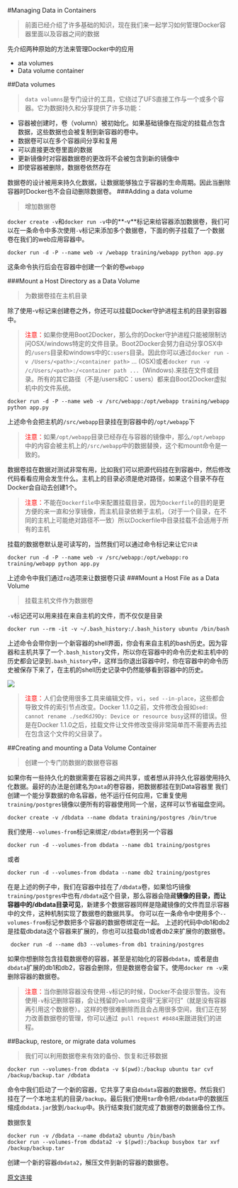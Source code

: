 #Managing Data in Containers
>前面已经介绍了许多基础的知识，现在我们来一起学习如何管理Docker容器里面以及容器之间的数据

先介绍两种原始的方法来管理Docker中的应用
* ata volumes
* Data volume container

##Data volumes
>`data volumns`是专门设计的工具，它绕过了UFS直接工作与一个或多个容器。它为数据持久和分享提供了许多功能：

* 容器被创建时，卷（volumn）被初始化。如果基础镜像在指定的挂载点包含数据，这些数据也会被复制到新容器的卷中。
* 数据卷可以在多个容器间分享和复用
* 可以直接更改卷里面的数据
* 更新镜像时对容器数据卷的更改将不会被包含到新的镜像中
* 即使容器被删除，数据卷依然存在

数据卷的设计被用来持久化数据，让数据能够独立于容器的生命周期。因此当删除容器时Docker也不会自动删除数据卷。
###Adding a data volume
>增加数据卷

`docker create -v`和`docker run -v`中的**-v**标记来给容器添加数据卷，我们可以在一条命令中多次使用`-v`标记来添加多个数据卷，下面的例子挂载了一个数据卷在我们的web应用容器中。
```language
docker run -d -P --name web -v /webapp training/webapp python app.py
```
这条命令执行后会在容器中创建一个新的卷`webapp`

###Mount a Host Directory as a Data Volume
>为数据卷挂在主机目录

除了使用-v标记来创建卷之外，你还可以挂载Docker守护进程主机的目录到容器中。

><span style="color:red;">注意：</span>如果你使用Boot2Docker，那么你的Docker守护进程只能被限制访问OSX/windows特定的文件目录。Boot2Docker会努力自动分享OSX中的`/users`目录和windows中的`C:users`目录。因此你可以通过`docker run -v /Users/<path>:/<container path>` ... (OSX)或者`docker run -v /c/Users/<path>:/<container path ... `(Windows).来挂在文件或目录。所有的其它路径（不是/users和C：users）都来自Boot2Docker虚拟机中的文件系统。

```language
docker run -d -P --name web -v /src/webapp:/opt/webapp training/webapp python app.py
```
上述命令会把主机的`/src/webapp`目录挂在到容器中的`/opt/webapp`下
><span style="color:red;">注意：</span>如果`/opt/webapp`目录已经存在与容器的镜像中，那么`/opt/webapp`中的内容会被主机上的`/src/webapp`中的数据替换，这个和mount命令是一致的。

数据卷挂在数据对测试非常有用，比如我们可以把源代码挂在到容器中，然后修改代码看看应用会发生什么。主机上的目录必须是绝对路径，如果这个目录不存在Docker会自动去创建1个。
><span style="color:red;">注意：</span>不能在`Dockerfile`中来配置挂载目录，因为`Dockerfile`的目的是更方便的来一直和分享镜像，而主机目录依赖于主机，（对于一个目录，在不同的主机上可能绝对路径不一致）所以Dockerfile中目录挂载不会适用于所有的主机

挂载的数据卷默认是可读写的，当然我们可以通过命令标记来让它`只读`
```language
docker run -d -P --name web -v /src/webapp:/opt/webapp:ro training/webapp python app.py
```
上述命令中我们通过`ro`选项来让数据卷只读
###Mount a Host File as a Data Volume
>挂载主机文件作为数据卷

`-v`标记还可以用来挂在来自主机的文件，而不仅仅是目录
```language
docker run --rm -it -v ~/.bash_history:/.bash_history ubuntu /bin/bash
```
上述命令会带你到一个新容器的shell界面，你会有来自主机的bash历史。因为容器和主机共享了一个`.bash_history`文件，所以你在容器中的命令历史和主机中的历史都会记录到`.bash_history`中，这样当你退出容器中时，你在容器中的命令历史被保存下来了，在主机的shell历史记录中仍然能够看到容器中的历史。

![](http://7vihfm.com1.z0.glb.clouddn.com/2015-05-18-volumns.png)

><span style="color:red;">注意：</span>人们会使用很多工具来编辑文件，`vi`，`sed --in-place`，这些都会导致文件的索引节点改变。Docker 1.1.0之前，文件修改会报如`sed: cannot rename ./sedKdJ9Dy: Device or resource busy`这样的错误。但是在Docker 1.1.0之后，挂载文件让文件修改变得非常简单而不需要再去挂在包含这个文件的父目录了。

##Creating and mounting a Data Volume Container
>创建一个专门防数据的数据卷容器

如果你有一些持久化的数据需要在容器之间共享，或者想从非持久化容器使用持久化数据。最好的办法是创建名为`Data`的卷容器，把数据都挂在到Data容器里
我们创建一个能分享数据的命名容器，他不运行任何应用，它重复使用`training/postgres`镜像以便所有的容器使用同一个层，这样可以节省磁盘空间。

```language
docker create -v /dbdata --name dbdata training/postgres /bin/true
```
我们使用`--volumes-from`标记来绑定`/dbdata`卷到另一个容器
```language
docker run -d --volumes-from dbdata --name db1 training/postgres
```
或者
```language
docker run -d --volumes-from dbdata --name db2 training/postgres
```
在是上述的例子中，我们在容器中挂在了`/dbdata`卷，如果恰巧镜像`training/postgres`中也有`/dbdata`这个目录，那么容器会隐藏**镜像的目录，而让容器中的/dbdata目录可见**，新建多个数据容器同样是隐藏镜像的文件而显示容器中的文件，这种机制实现了数据卷的数据共享。
你可以在一条命令中使用多个`--volumes-from`标记参数把多个容器的数据卷绑定在一起。
上述的代码中db1和db2是挂载dbdata这个容器来扩展的，你也可以挂载db1或者db2来扩展你的数据卷。
```language
 docker run -d --name db3 --volumes-from db1 training/postgres
```
如果你想删除包含挂载数据卷的容器，甚至是初始化的容器`dbdata`，或者是由`dbdata`扩展的db1和db2，容器会删除，但是数据卷会留下。使用`docker rm -v`来删除容器的数据卷。

><span style="color:red;">注意：</span>当你删除容器没有使用`-v`标记的时候，Docker不会提示警告。没有使用`-v`标记删除容器，会让残留的`volumns`变得“无家可归”（就是没有容器再引用这个数据卷）。这样的卷很难删除而且会占用很多空间，我们正在努力改善数据卷的管理，你可以通过` pull request #8484`来跟进我们的进程。

##Backup, restore, or migrate data volumes
>我们可以利用数据卷来有效的备份、恢复和迁移数据

```language
docker run --volumes-from dbdata -v $(pwd):/backup ubuntu tar cvf /backup/backup.tar /dbdata
```
命令中我们启动了一个新的容器，它共享了来自`dbdata`容器的数据卷。然后我们挂在了一个本地主机的目录`/backup`。最后我们使用`tar`命令把`/dbdata`中的数据压缩成`dbdata.jar`放到`/backup`中。执行结束我们就完成了数据卷的数据备份工作。

数据恢复
```language
docker run -v /dbdata --name dbdata2 ubuntu /bin/bash
docker run --volumes-from dbdata2 -v $(pwd):/backup busybox tar xvf /backup/backup.tar
```
创建一个新的容器`dbdata2`，解压文件到新的容器的数据卷。

[原文连接](http://docs.docker.com/userguide/dockervolumes/)

